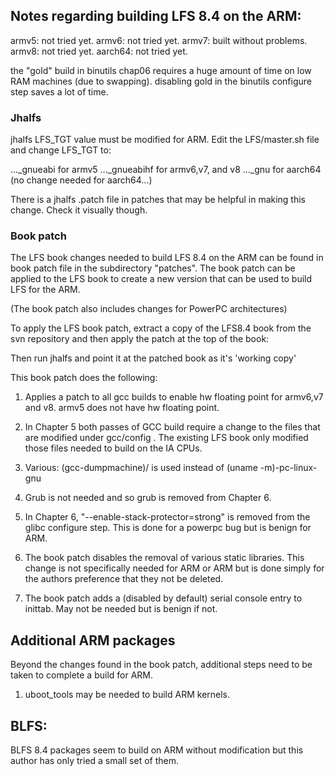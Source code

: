 
## Notes regarding building LFS 8.4 on the ARM:

armv5: not tried yet.
armv6: not tried yet.
armv7: built without problems.
armv8: not tried yet.
aarch64: not tried yet.

the "gold" build in binutils chap06 requires a huge amount of time
on low RAM machines (due to swapping).  disabling gold in the binutils
configure step saves a lot of time.  


### Jhalfs

jhalfs LFS_TGT value must be modified for ARM.  Edit the LFS/master.sh
file and change LFS_TGT to:

..._gnueabi     for armv5
..._gnueabihf   for armv6,v7, and v8
..._gnu   for aarch64  (no change needed for aarch64...)

There is a jhalfs .patch file in patches that may be helpful in making
this change.  Check it visually though.


### Book patch

The LFS book changes needed to build LFS 8.4 on the ARM can 
be found in book patch file in the subdirectory "patches".  The 
book patch can be applied to the LFS book to create a new version 
that can be used to build LFS for the ARM.

(The book patch also includes changes for PowerPC architectures)

To apply the LFS book patch, extract a copy of the LFS8.4 book from
the svn repository and then apply the patch at the top of the book:

Then run jhalfs and point it at the patched book as it's 'working copy'


This book patch does the following:

1) Applies a patch to all gcc builds to enable hw floating point for
armv6,v7 and v8.   armv5 does not have hw floating point.

2) In Chapter 5 both passes of GCC build require a change to the 
files that are modified under gcc/config .   The existing LFS book
only modified those files needed to build on the IA CPUs.
 
3) Various: (gcc-dumpmachine)/ is used instead of (uname -m)-pc-linux-gnu

4)  Grub is not needed and so grub is removed from Chapter 6.

5) In Chapter 6, "--enable-stack-protector=strong" is removed from 
the glibc configure step.    This is done for a powerpc bug but is benign
for ARM.

6) The book patch disables the removal of various static libraries.
This change is not specifically needed for ARM or ARM but is done simply for 
the authors preference that they not be deleted.
   
7) The book patch adds a (disabled by default) serial console entry
to inittab.   May not be needed but is benign if not.


## Additional ARM packages

Beyond the changes found in the book patch, additional steps need to be
taken to complete a build for ARM.   

1) uboot_tools may be needed to build ARM kernels.
 

## BLFS:

BLFS 8.4 packages seem to build on ARM without modification but this 
author has only tried a small set of them.

